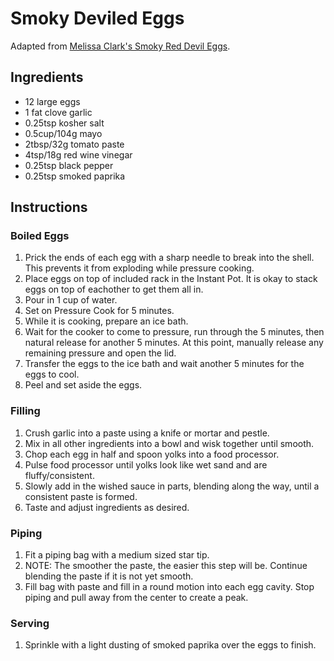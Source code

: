 # Smoky Deviled Eggs

Adapted from [Melissa Clark's Smoky Red Devil Eggs](https://cooking.nytimes.com/recipes/1012607-smoky-red-devil-eggs).

## Ingredients
+ 12 large eggs
+ 1 fat clove garlic
+ 0.25tsp kosher salt
+ 0.5cup/104g mayo
+ 2tbsp/32g tomato paste
+ 4tsp/18g red wine vinegar
+ 0.25tsp black pepper
+ 0.25tsp smoked paprika

## Instructions

### Boiled Eggs
1. Prick the ends of each egg with a sharp needle to break into the shell. This prevents it from exploding while pressure cooking.
2. Place eggs on top of included rack in the Instant Pot. It is okay to stack eggs on top of eachother to get them all in.
3. Pour in 1 cup of water.
4. Set on Pressure Cook for 5 minutes.
5. While it is cooking, prepare an ice bath.
6. Wait for the cooker to come to pressure, run through the 5 minutes, then natural release for another 5 minutes. At this point, manually release any remaining pressure and open the lid.
7. Transfer the eggs to the ice bath and wait another 5 minutes for the eggs to cool.
8. Peel and set aside the eggs.

### Filling
1. Crush garlic into a paste using a knife or mortar and pestle.
2. Mix in all other ingredients into a bowl and wisk together until smooth.
3. Chop each egg in half and spoon yolks into a food processor.
4. Pulse food processor until yolks look like wet sand and are fluffy/consistent.
5. Slowly add in the wished sauce in parts, blending along the way, until a consistent paste is formed.
6. Taste and adjust ingredients as desired.

### Piping
1. Fit a piping bag with a medium sized star tip.
2. NOTE: The smoother the paste, the easier this step will be. Continue blending the paste if it is not yet smooth.
3. Fill bag with paste and fill in a round motion into each egg cavity. Stop piping and pull away from the center to create a peak.

### Serving
1. Sprinkle with a light dusting of smoked paprika over the eggs to finish.
